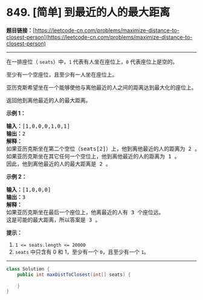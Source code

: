 # 849. [简单] 到最近的人的最大距离

**题目链接：**[https://leetcode-cn.com/problems/maximize-distance-to-closest-person](https://leetcode-cn.com/problems/maximize-distance-to-closest-person)

---

<div class="content__1Y2H">
 <div class="notranslate">
  <p>在一排座位（&nbsp;<code>seats</code>）中，<code>1</code>&nbsp;代表有人坐在座位上，<code>0</code>&nbsp;代表座位上是空的。</p> 
  <p>至少有一个空座位，且至少有一人坐在座位上。</p> 
  <p>亚历克斯希望坐在一个能够使他与离他最近的人之间的距离达到最大化的座位上。</p> 
  <p>返回他到离他最近的人的最大距离。</p> 
  <p><strong>示例 1：</strong></p> 
  <pre class="language-text"><strong>输入：</strong>[1,0,0,0,1,0,1]
<strong>输出：</strong>2
<strong>解释：
</strong>如果亚历克斯坐在第二个空位（seats[2]）上，他到离他最近的人的距离为 2 。
如果亚历克斯坐在其它任何一个空位上，他到离他最近的人的距离为 1 。
因此，他到离他最近的人的最大距离是 2 。 
</pre> 
  <p><strong>示例 2：</strong></p> 
  <pre class="language-text"><strong>输入：</strong>[1,0,0,0]
<strong>输出：</strong>3
<strong>解释： </strong>
如果亚历克斯坐在最后一个座位上，他离最近的人有 3 个座位远。
这是可能的最大距离，所以答案是 <span style="">3 </span>。
</pre> 
  <p><strong>提示：</strong></p> 
  <ol> 
   <li><code>1 &lt;= seats.length &lt;= 20000</code></li> 
   <li><code>seats</code>&nbsp;中只含有 0 和 1，至少有一个 <code>0</code>，且至少有一个 <code>1</code>。</li> 
  </ol> 
 </div>
</div>

---

```java
class Solution {
    public int maxDistToClosest(int[] seats) {
        
    }
}
```